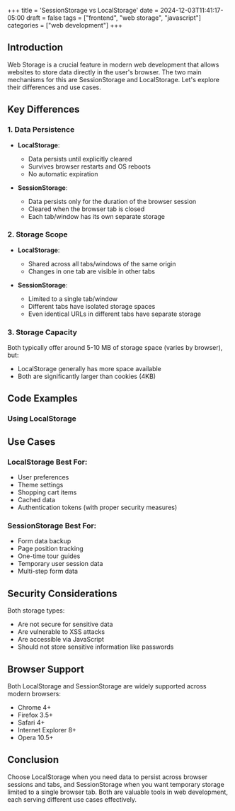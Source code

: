 +++
title = 'SessionStorage vs LocalStorage'
date = 2024-12-03T11:41:17-05:00
draft = false
tags = ["frontend", "web storage", "javascript"]
categories = ["web development"]
+++

## Introduction
Web Storage is a crucial feature in modern web development that allows websites to store data directly in the user's browser. The two main mechanisms for this are SessionStorage and LocalStorage. Let's explore their differences and use cases.

## Key Differences

### 1. Data Persistence
- **LocalStorage**: 
  - Data persists until explicitly cleared
  - Survives browser restarts and OS reboots
  - No automatic expiration

- **SessionStorage**:
  - Data persists only for the duration of the browser session
  - Cleared when the browser tab is closed
  - Each tab/window has its own separate storage

### 2. Storage Scope
- **LocalStorage**:
  - Shared across all tabs/windows of the same origin
  - Changes in one tab are visible in other tabs

- **SessionStorage**:
  - Limited to a single tab/window
  - Different tabs have isolated storage spaces
  - Even identical URLs in different tabs have separate storage

### 3. Storage Capacity
Both typically offer around 5-10 MB of storage space (varies by browser), but:
- LocalStorage generally has more space available
- Both are significantly larger than cookies (4KB)

## Code Examples

### Using LocalStorage

## Use Cases

### LocalStorage Best For:
- User preferences
- Theme settings
- Shopping cart items
- Cached data
- Authentication tokens (with proper security measures)

### SessionStorage Best For:
- Form data backup
- Page position tracking
- One-time tour guides
- Temporary user session data
- Multi-step form data

## Security Considerations
Both storage types:
- Are not secure for sensitive data
- Are vulnerable to XSS attacks
- Are accessible via JavaScript
- Should not store sensitive information like passwords

## Browser Support
Both LocalStorage and SessionStorage are widely supported across modern browsers:
- Chrome 4+
- Firefox 3.5+
- Safari 4+
- Internet Explorer 8+
- Opera 10.5+

## Conclusion
Choose LocalStorage when you need data to persist across browser sessions and tabs, and SessionStorage when you want temporary storage limited to a single browser tab. Both are valuable tools in web development, each serving different use cases effectively.